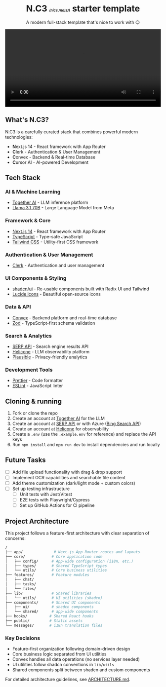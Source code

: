 <div align="center">
  <h1>N.C3 <em style="font-size: 0.4em">(nice /naɪs/)</em> starter template</h1>
  <p>A modern full-stack template that's nice to work with 😉</p>

  <video width="100%" controls>
    <source src="https://raw.githubusercontent.com/PierreTsia/alfred-ai-app/main/public/nc3-demo.mp4" type="video/mp4">
    Your browser does not support the video tag.
  </video>
</div>

## What's N.C3?

N.C3 is a carefully curated stack that combines powerful modern technologies:

- **N**ext.js 14 - React framework with App Router
- **C**lerk - Authentication & User Management
- **C**onvex - Backend & Real-time Database
- **C**ursor AI - AI-powered Development

## Tech Stack

### AI & Machine Learning

- [Together AI](https://docs.together.ai/) - LLM inference platform
- [Llama 3.1 70B](https://ai.meta.com/llama/) - Large Language Model from Meta

### Framework & Core

- [Next.js 14](https://nextjs.org/docs) - React framework with App Router
- [TypeScript](https://www.typescriptlang.org/docs/) - Type-safe JavaScript
- [Tailwind CSS](https://tailwindcss.com/docs) - Utility-first CSS framework

### Authentication & User Management

- [Clerk](https://clerk.com/docs) - Authentication and user management

### UI Components & Styling

- [shadcn/ui](https://ui.shadcn.com/docs) - Re-usable components built with Radix UI and Tailwind
- [Lucide Icons](https://lucide.dev/docs/lucide-react) - Beautiful open-source icons

### Data & API

- [Convex](https://docs.convex.dev/) - Backend platform and real-time database
- [Zod](https://zod.dev/) - TypeScript-first schema validation

### Search & Analytics

- [SERP API](https://serper.dev/) - Search engine results API
- [Helicone](https://docs.helicone.ai/) - LLM observability platform
- [Plausible](https://plausible.io/docs) - Privacy-friendly analytics

### Development Tools

- [Prettier](https://prettier.io/docs/en/) - Code formatter
- [ESLint](https://eslint.org/docs/latest/) - JavaScript linter

## Cloning & running

1. Fork or clone the repo
2. Create an account at [Together AI](https://togetherai.link) for the LLM
3. Create an account at [SERP API](https://serper.dev/) or with Azure ([Bing Search API](https://www.microsoft.com/en-us/bing/apis/bing-web-search-api))
4. Create an account at [Helicone](https://www.helicone.ai/) for observability
5. Create a `.env` (use the `.example.env` for reference) and replace the API keys
6. Run `npm install` and `npm run dev` to install dependencies and run locally

## Future Tasks

- [ ] Add file upload functionality with drag & drop support
- [ ] Implement OCR capabilities and searchable file content
- [ ] Add theme customization (dark/light mode + custom colors)
- [ ] Set up testing infrastructure
  - [ ] Unit tests with Jest/Vitest
  - [ ] E2E tests with Playwright/Cypress
  - [ ] Set up GitHub Actions for CI pipeline

## Project Architecture

This project follows a feature-first architecture with clear separation of concerns:

```bash
/
├── app/              # Next.js App Router routes and layouts
├── core/            # Core application code
│   ├── config/      # App-wide configuration (i18n, etc.)
│   ├── types/       # Shared TypeScript types
│   └── utils/       # Core business utilities
├── features/        # Feature modules
│   ├── chat/
│   ├── tasks/
│   └── files/
├── lib/             # Shared libraries
│   └── utils/       # UI utilities (shadcn)
├── components/      # Shared UI components
│   ├── ui/          # shadcn components
│   └── shared/      # app-wide components
├── hooks/          # Shared React hooks
├── public/         # Static assets
└── messages/       # i18n translation files
```

### Key Decisions
- Feature-first organization following domain-driven design
- Core business logic separated from UI utilities
- Convex handles all data operations (no services layer needed)
- UI utilities follow shadcn conventions in `lib/utils`
- Shared components split between shadcn and custom components

For detailed architecture guidelines, see [ARCHITECTURE.md](./ARCHITECTURE.md).
